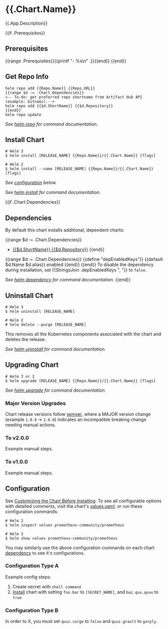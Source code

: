 # {{.Chart.Name}}

<!-- Simple description of application the chart is installing, with a link to the upstream app.-->
{{.App.Description}}

{{if .Prerequisites}}
## Prerequisites

{{range .Prerequisites}}{{printf "- %s\n" .}}{{end}}
{{end}}

## Get Repo Info

```console
helm repo add {{Repo.Name}} {{Repo.URL}}
{{range $d := .Chart.Dependencies}}
<-- To-do: get preferred repo shortname from Artifact Hub API (example: bitnami).-->
helm repo add {{$d.ShortName}} {{$d.Repository}}
{{end}}
helm repo update
```

_See [helm repo](https://helm.sh/docs/helm/helm_repo/) for command documentation._

## Install Chart

```console
# Helm 3
$ helm install [RELEASE_NAME] {{Repo.Name}}/{{.Chart.Name}} [flags]

# Helm 2
$ helm install --name [RELEASE_NAME] {{Repo.Name}}/{{.Chart.Name}} [flags]
```

_See [configuration](#configuration) below._

_See [helm install](https://helm.sh/docs/helm/helm_install/) for command documentation._

{{if .Chart.Dependencies}}
## Dependencies

By default this chart installs additional, dependent charts:

{{range $d := .Chart.Dependencies}}
<!-- Example:
- [bitnami/kube-state-metrics](https://artifacthub.io/packages/helm/bitnami/kube-state-metrics)
-->
<!-- To-do: get link to dependency via Artifact Hub API -->
- [{{$d.ShortName}} {{$d.Repository}}]({{$d.HubURL}})
{{end}}

<!-- Example:
To disable the dependency during installation, set `kubeStateMetrics.enabled` to `false`.
-->
<!-- To-do: fix this pseudocode lol -->
<!-- Requires `Join()` func
tmpl.Funcs(template.FuncMap{"StringsJoin": strings.Join}) -->
{{range $d := .Chart.Dependencies}}
{{define "depEnabledKeys"}}
{{default $d.Name $d.alias}}.enabled
{{end}}
{{end}}
To disable the dependency during installation, set {{StringsJoin .depEnabledKeys ", "}} to `false`.

_See [helm dependency](https://helm.sh/docs/helm/helm_dependency/) for command documentation._
{{end}}

## Uninstall Chart

```console
# Helm 3
$ helm uninstall [RELEASE_NAME]

# Helm 2
# helm delete --purge [RELEASE_NAME]
```

This removes all the Kubernetes components associated with the chart and deletes the release.

_See [helm uninstall](https://helm.sh/docs/helm/helm_uninstall/) for command documentation._

## Upgrading Chart

```console
# Helm 3 or 2
$ helm upgrade [RELEASE_NAME] {{Repo.Name}}/{{.Chart.Name}} [flags]
```

_See [helm upgrade](https://helm.sh/docs/helm/helm_upgrade/) for command documentation._

<!-- If major version bumps, under H3 explain breaking changes justifying bump and manual steps required. Examples below: -->
### Major Version Upgrades

Chart release versions follow [semver](../../CONTRIBUTING.md#versioning), where a MAJOR version change (example `1.0.0` -> `2.0.0`) indicates an incompatible breaking change needing manual actions.

### To v2.0.0
Example manual steps.

### To v1.0.0
Example manual steps.

## Configuration

See [Customizing the Chart Before Installing](https://helm.sh/docs/intro/using_helm/#customizing-the-chart-before-installing). To see all configurable options with detailed comments, visit the chart's [values.yaml](./values.yaml), or run these configuration commands:

```console
# Helm 2
$ helm inspect values prometheus-community/prometheus

# Helm 3
$ helm show values prometheus-community/prometheus
```

You may similarly use the above configuration commands on each chart [dependency](#dependencies) to see it's configurations.

<!-- If Specific configuration categories need explaining, explain under H3. Examples below: -->
### Configuration Type A

Example config steps:
1. Create secret with `shell command`
1. [Install](#install-chart) chart with setting `foo.bar` to `[SECRET_NAME]`, and `baz.qux.quux` to `true`

### Configuration Type B

In order to X, you must set `quuz.corge` to `false` and `quuz.grault` to `garply`.
